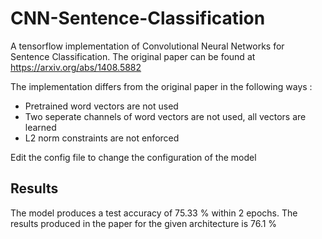 # CNN-Sentence-Classification
A tensorflow implementation of Convolutional Neural Networks for Sentence Classification. The original paper can be found at https://arxiv.org/abs/1408.5882

The implementation differs from the original paper in the following ways : 
- Pretrained word vectors are not used
- Two seperate channels of word vectors are not used, all vectors are learned
- L2 norm constraints are not enforced

Edit the config file to change the configuration of the model

## Results
The model produces a test accuracy of 75.33 % within 2 epochs. The results produced in the paper for the given architecture is 76.1 %
